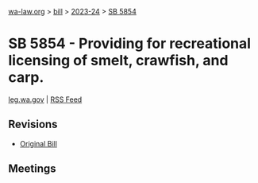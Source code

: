 [wa-law.org](/) > [bill](/bill/) > [2023-24](/bill/2023-24/) > [SB 5854](/bill/2023-24/sb/5854/)

# SB 5854 - Providing for recreational licensing of smelt, crawfish, and carp.
[leg.wa.gov](https://app.leg.wa.gov/billsummary?BillNumber=5854&Year=2023&Initiative=false) | [RSS Feed](./rss.xml)

## Revisions
* [Original Bill](1/)

## Meetings